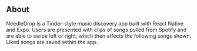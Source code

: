 ## About
NeedleDrop is a Tinder-style music discovery app built with React Native and Expo. 
Users are presented with clips of songs pulled from Spotify and are able to swipe left or right, 
which then affects the following songs shown. Liked songs are saved within the app.
